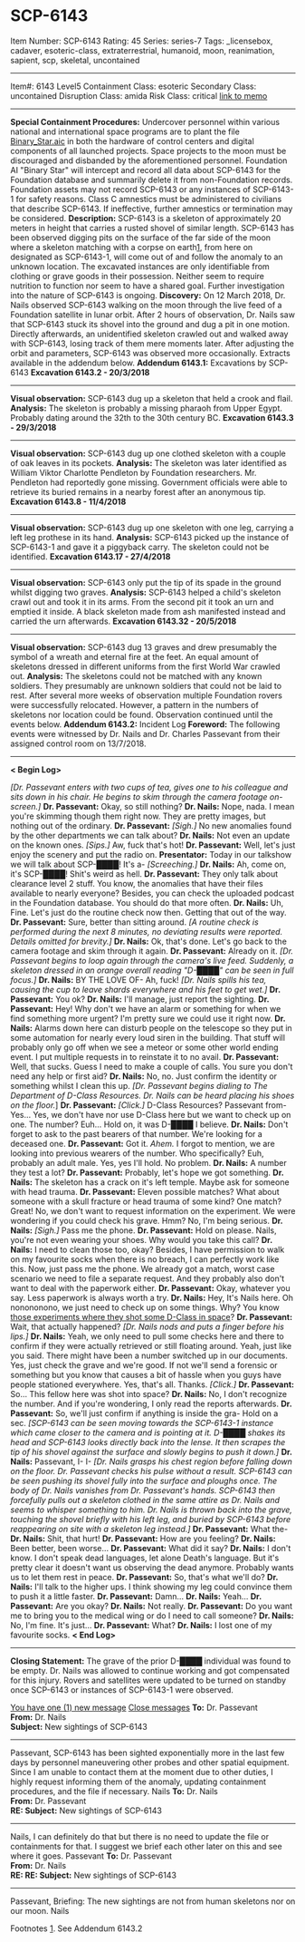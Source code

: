 # SCP-6143
Item Number: SCP-6143
Rating: 45
Series: series-7
Tags: _licensebox, cadaver, esoteric-class, extraterrestrial, humanoid, moon, reanimation, sapient, scp, skeletal, uncontained

---

Item#: 6143
Level5
Containment Class:
esoteric
Secondary Class:
uncontained
Disruption Class:
amida
Risk Class:
critical
[link to memo](/classification-committee-memo)  

* * *
**Special Containment Procedures:** Undercover personnel within various national and international space programs are to plant the file [Binary_Star.aic](https://scp-wiki.wikidot.com/scp-5857) in both the hardware of control centers and digital components of all launched projects. Space projects to the moon must be discouraged and disbanded by the aforementioned personnel.
Foundation AI "Binary Star" will intercept and record all data about SCP-6143 for the Foundation database and summarily delete it from non-Foundation records. Foundation assets may not record SCP-6143 or any instances of SCP-6143-1 for safety reasons.
Class C amnestics must be administered to civilians that describe SCP-6143. If ineffective, further amnestics or termination may be considered.
**Description:** SCP-6143 is a skeleton of approximately 20 meters in height that carries a rusted shovel of similar length. SCP-6143 has been observed digging pits on the surface of the far side of the moon where a skeleton matching with a corpse on earth[1](javascript:;), from here on designated as SCP-6143-1, will come out of and follow the anomaly to an unknown location. The excavated instances are only identifiable from clothing or grave goods in their possession. Neither seem to require nutrition to function nor seem to have a shared goal.
Further investigation into the nature of SCP-6143 is ongoing.
**Discovery:** On 12 March 2018, Dr. Nails observed SCP-6143 walking on the moon through the live feed of a Foundation satellite in lunar orbit. After 2 hours of observation, Dr. Nails saw that SCP-6143 stuck its shovel into the ground and dug a pit in one motion. Directly afterwards, an unidentified skeleton crawled out and walked away with SCP-6143, losing track of them mere moments later. After adjusting the orbit and parameters, SCP-6143 was observed more occasionally. Extracts available in the addendum below.
**Addendum 6143.1:** Excavations by SCP-6143
**Excavation 6143.2 - 20/3/2018**
* * *
**Visual observation:** SCP-6143 dug up a skeleton that held a crook and flail.
**Analysis:** The skeleton is probably a missing pharaoh from Upper Egypt. Probably dating around the 32th to the 30th century BC.
**Excavation 6143.3 - 29/3/2018**
* * *
**Visual observation:** SCP-6143 dug up one clothed skeleton with a couple of oak leaves in its pockets.
**Analysis:** The skeleton was later identified as William Viktor Charlotte Pendleton by Foundation researchers. Mr. Pendleton had reportedly gone missing. Government officials were able to retrieve its buried remains in a nearby forest after an anonymous tip.
**Excavation 6143.8 - 11/4/2018**
* * *
**Visual observation:** SCP-6143 dug up one skeleton with one leg, carrying a left leg prothese in its hand.
**Analysis:** SCP-6143 picked up the instance of SCP-6143-1 and gave it a piggyback carry. The skeleton could not be identified.
**Excavation 6143.17 - 27/4/2018**
* * *
**Visual observation:** SCP-6143 only put the tip of its spade in the ground whilst digging two graves.
**Analysis:** SCP-6143 helped a child's skeleton crawl out and took it in its arms. From the second pit it took an urn and emptied it inside. A black skeleton made from ash manifested instead and carried the urn afterwards.
**Excavation 6143.32 - 20/5/2018**
* * *
**Visual observation:** SCP-6143 dug 13 graves and drew presumably the symbol of a wreath and eternal fire at the feet. An equal amount of skeletons dressed in different uniforms from the first World War crawled out.
**Analysis:** The skeletons could not be matched with any known soldiers. They presumably are unknown soldiers that could not be laid to rest.
After several more weeks of observation multiple Foundation rovers were successfully relocated. However, a pattern in the numbers of skeletons nor location could be found. Observation continued until the events below.
**Addendum 6143.2:** Incident Log
**Foreword:** The following events were witnessed by Dr. Nails and Dr. Charles Passevant from their assigned control room on 13/7/2018.
* * *
**< Begin Log>**
  
_[Dr. Passevant enters with two cups of tea, gives one to his colleague and sits down in his chair. He begins to skim through the camera footage on-screen.]_
**Dr. Passevant:** Okay, so still nothing?
**Dr. Nails:** Nope, nada. I mean you're skimming though them right now. They are pretty images, but nothing out of the ordinary.
**Dr. Passevant:** _[Sigh.]_ No new anomalies found by the other departments we can talk about?
**Dr. Nails:** Not even an update on the known ones. _[Sips.]_ Aw, fuck that's hot!
**Dr. Passevant:** Well, let's just enjoy the scenery and put the radio on.
**Presentator:** Today in our talkshow we will talk about SCP-████! It's a- _[Screeching.]_
**Dr. Nails:** Ah, come on, it's SCP-████! Shit's weird as hell.
**Dr. Passevant:** They only talk about clearance level 2 stuff. You know, the anomalies that have their files available to nearly everyone? Besides, you can check the uploaded podcast in the Foundation database. You should do that more often.
**Dr. Nails:** Uh, Fine. Let's just do the routine check now then. Getting that out of the way.
**Dr. Passevant:** Sure, better than sitting around.
_[A routine check is performed during the next 8 minutes, no deviating results were reported. Details omitted for brevity.]_
**Dr. Nails:** Ok, that's done. Let's go back to the camera footage and skim through it again.
**Dr. Passevant:** Already on it.
_[Dr. Passevant begins to loop again through the camera's live feed. Suddenly, a skeleton dressed in an orange overall reading "D-████" can be seen in full focus.]_
**Dr. Nails:** BY THE LOVE OF- Ah, fuck!
_[Dr. Nails spills his tea, causing the cup to leave shards everywhere and his feet to get wet.]_
**Dr. Passevant:** You ok?
**Dr. Nails:** I'll manage, just report the sighting.
**Dr. Passevant:** Hey! Why don't we have an alarm or something for when we find something more urgent? I'm pretty sure we could use it right now.
**Dr. Nails:** Alarms down here can disturb people on the telescope so they put in some automation for nearly every loud siren in the building. That stuff will probably only go off when we see a meteor or some other world ending event. I put multiple requests in to reinstate it to no avail.
**Dr. Passevant:** Well, that sucks. Guess I need to make a couple of calls. You sure you don't need any help or first aid?
**Dr. Nails:** No, no. Just confirm the identity or something whilst I clean this up.
_[Dr. Passevant begins dialing to The Department of D-Class Resources. Dr. Nails can be heard placing his shoes on the floor._]
**Dr. Passevant:** _[Click.]_ D-Class Resources? Passevant from- Yes… Yes, we don't have nor use D-Class here but we want to check up on one. The number? Euh… Hold on, it was D-████ I believe.
**Dr. Nails:** Don't forget to ask to the past bearers of that number. We're looking for a deceased one.
**Dr. Passevant:** Got it. _Ahem._ I forgot to mention, we are looking into previous wearers of the number. Who specifically? Euh, probably an adult male. Yes, yes I'll hold. No problem.
**Dr. Nails:** A number they test a lot?
**Dr. Passevant:** Probably, let's hope we got something.
**Dr. Nails:** The skeleton has a crack on it's left temple. Maybe ask for someone with head trauma.
**Dr. Passevant:** Eleven possible matches? What about someone with a skull fracture or head trauma of some kind? One match? Great! No, we don't want to request information on the experiment. We were wondering if you could check his grave. Hmm? No, I'm being serious.
**Dr. Nails:** _[Sigh.]_ Pass me the phone.
**Dr. Passevant:** Hold on please. Nails, you're not even wearing your shoes. Why would you take this call?
**Dr. Nails:** I need to clean those too, okay? Besides, I have permission to walk on my favourite socks when there is no breach, I can perfectly work like this. Now, just pass me the phone. We already got a match, worst case scenario we need to file a separate request. And they probably also don't want to deal with the paperwork either.
**Dr. Passevant:** Okay, whatever you say. Less paperwork is always worth a try.
**Dr. Nails:** Hey, It's Nails here. Oh nonononono, we just need to check up on some things. Why? You know [those experiments where they shot some D-Class in space](https://scp-wiki.wikidot.com/space-cadet-semantics)?
**Dr. Passevant:** Wait, that actually happened?
_[Dr. Nails nods and puts a finger before his lips.]_
**Dr. Nails:** Yeah, we only need to pull some checks here and there to confirm if they were actually retrieved or still floating around. Yeah, just like you said. There might have been a number switched up in our documents. Yes, just check the grave and we're good. If not we'll send a forensic or something but you know that causes a bit of hassle when you guys have people stationed everywhere. Yes, that's all. Thanks. _[Click.]_
**Dr. Passevant:** So… This fellow here was shot into space?
**Dr. Nails:** No, I don't recognize the number. And if you're wondering, I only read the reports afterwards.
**Dr. Passevant:** So, we'll just confirm if anything is inside the gra- Hold on a sec.
_[SCP-6143 can be seen moving towards the SCP-6143-1 instance which came closer to the camera and is pointing at it. D-████ shakes its head and SCP-6143 looks directly back into the lense. It then scrapes the tip of his shovel against the surface and slowly begins to push it down.]_
**Dr. Nails:** Passevant, I- I-
_[Dr. Nails grasps his chest region before falling down on the floor. Dr. Passevant checks his pulse without a result. SCP-6143 can be seen pushing its shovel fully into the surface and ploughs once. The body of Dr. Nails vanishes from Dr. Passevant's hands. SCP-6143 then forcefully pulls out a skeleton clothed in the same attire as Dr. Nails and seems to whisper something to him. Dr. Nails is thrown back into the grave, touching the shovel briefly with his left leg, and buried by SCP-6143 before reappearing on site with a skeleton leg instead.]_
**Dr. Passevant:** What the-
**Dr. Nails:** Shit, that hurt!
**Dr. Passevant:** How are you feeling?
**Dr. Nails:** Been better, been worse…
**Dr. Passevant:** What did it say?
**Dr. Nails:** I don't know. I don't speak dead languages, let alone Death's language. But it's pretty clear it doesn't want us observing the dead anymore. Probably wants us to let them rest in peace.
**Dr. Passevant:** So, that's what we'll do?
**Dr. Nails:** I'll talk to the higher ups. I think showing my leg could convince them to push it a little faster.
**Dr. Passevant:** Damn…
**Dr. Nails:** Yeah…
**Dr. Passevant:** Are you okay?
**Dr. Nails:** Not really.
**Dr. Passevant:** Do you want me to bring you to the medical wing or do I need to call someone?
**Dr. Nails:** No, I'm fine. It's just…
**Dr. Passevant:** What?
**Dr. Nails:** I lost one of my favourite socks.
**< End Log>**
* * *
**Closing Statement:** The grave of the prior D-████ individual was found to be empty. Dr. Nails was allowed to continue working and got compensated for this injury. Rovers and satellites were updated to be turned on standby once SCP-6143 or instances of SCP-6143-1 were observed.
  
  
  
  
  

[You have one (1) new message](javascript:;)
[Close messages](javascript:;)
**To:** Dr. Passevant  
**From:** Dr. Nails  
**Subject:** New sightings of SCP-6143
* * *
Passevant,
SCP-6143 has been sighted exponentially more in the last few days by personnel maneuvering other probes and other spatial equipment. Since I am unable to contact them at the moment due to other duties, I highly request informing them of the anomaly, updating containment procedures, and the file if necessary.
Nails
**To:** Dr. Nails  
**From:** Dr. Passevant  
**RE: Subject:** New sightings of SCP-6143
* * *
Nails,
I can definitely do that but there is no need to update the file or containments for that. I suggest we brief each other later on this and see where it goes.
Passevant
**To:** Dr. Passevant  
**From:** Dr. Nails  
**RE: RE: Subject:** New sightings of SCP-6143
* * *
Passevant,
Briefing: The new sightings are not from human skeletons nor on our moon.
Nails
  
  
  
  
  
  
  
  
  
  

Footnotes
[1](javascript:;). See Addendum 6143.2